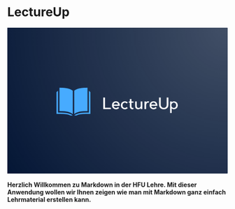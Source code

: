 
# LectureUp

![Logo](/images/logo.PNG)


**Herzlich Willkommen zu Markdown in der HFU Lehre.
Mit dieser Anwendung wollen wir Ihnen zeigen wie man mit Markdown ganz einfach Lehrmaterial erstellen kann.**
